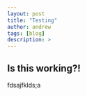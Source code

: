 ```yaml
---
layout: post
title: "Testing"
author: andrew
tags: [blog]
description: >
---
```



<script src="//code.jquery.com/jquery.js"></script>
<style>

.node {
stroke: #fff;
stroke-width: 1.5px;
}

.link {
stroke: #999;
stroke-opacity: .6;
}

</style>



## Is this working?!


<div id="d3div"></div>



<script src="//d3js.org/d3.v3.min.js"></script>
<script>

var width = $("#d3div").width(),
height = 500;

var color = d3.scale.category20();

var force = d3.layout.force()
.charge(-120)
.linkDistance(30)
.size([width, height]);

var svg = d3.select("#d3div").append("svg")
.attr("width", width)
.attr("height", height);

d3.json("../../../../scripts/miserables.json", function(error, graph) {
if (error) throw error;

force
.nodes(graph.nodes)
.links(graph.links)
.start();

var link = svg.selectAll(".link")
.data(graph.links)
.enter().append("line")
.attr("class", "link")
.style("stroke-width", function(d) { return Math.sqrt(d.value); });

var node = svg.selectAll(".node")
.data(graph.nodes)
.enter().append("circle")
.attr("class", "node")
.attr("r", 5)
.style("fill", function(d) { return color(d.group); })
.call(force.drag);

node.append("title")
.text(function(d) { return d.name; });

force.on("tick", function() {
link.attr("x1", function(d) { return d.source.x; })
.attr("y1", function(d) { return d.source.y; })
.attr("x2", function(d) { return d.target.x; })
.attr("y2", function(d) { return d.target.y; });

node.attr("cx", function(d) { return d.x; })
.attr("cy", function(d) { return d.y; });
});
});

</script>

fdsajfklds;a
